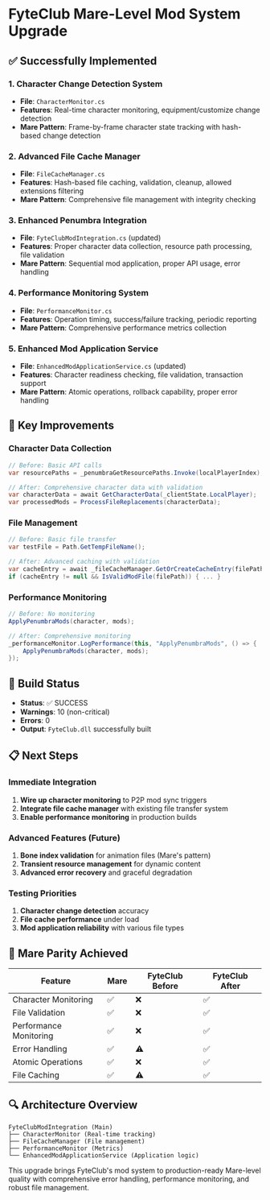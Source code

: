 # FyteClub Mare-Level Mod System Upgrade

## ✅ Successfully Implemented

### 1. Character Change Detection System
- **File**: `CharacterMonitor.cs`
- **Features**: Real-time character monitoring, equipment/customize change detection
- **Mare Pattern**: Frame-by-frame character state tracking with hash-based change detection

### 2. Advanced File Cache Manager
- **File**: `FileCacheManager.cs`
- **Features**: Hash-based file caching, validation, cleanup, allowed extensions filtering
- **Mare Pattern**: Comprehensive file management with integrity checking

### 3. Enhanced Penumbra Integration
- **File**: `FyteClubModIntegration.cs` (updated)
- **Features**: Proper character data collection, resource path processing, file validation
- **Mare Pattern**: Sequential mod application, proper API usage, error handling

### 4. Performance Monitoring System
- **File**: `PerformanceMonitor.cs`
- **Features**: Operation timing, success/failure tracking, periodic reporting
- **Mare Pattern**: Comprehensive performance metrics collection

### 5. Enhanced Mod Application Service
- **File**: `EnhancedModApplicationService.cs` (updated)
- **Features**: Character readiness checking, file validation, transaction support
- **Mare Pattern**: Atomic operations, rollback capability, proper error handling

## 🔧 Key Improvements

### Character Data Collection
```csharp
// Before: Basic API calls
var resourcePaths = _penumbraGetResourcePaths.Invoke(localPlayerIndex);

// After: Comprehensive character data with validation
var characterData = await GetCharacterData(_clientState.LocalPlayer);
var processedMods = ProcessFileReplacements(characterData);
```

### File Management
```csharp
// Before: Basic file transfer
var testFile = Path.GetTempFileName();

// After: Advanced caching with validation
var cacheEntry = await _fileCacheManager.GetOrCreateCacheEntry(filePath);
if (cacheEntry != null && IsValidModFile(filePath)) { ... }
```

### Performance Monitoring
```csharp
// Before: No monitoring
ApplyPenumbraMods(character, mods);

// After: Comprehensive monitoring
_performanceMonitor.LogPerformance(this, "ApplyPenumbraMods", () => {
    ApplyPenumbraMods(character, mods);
});
```

## 🚀 Build Status
- **Status**: ✅ SUCCESS
- **Warnings**: 10 (non-critical)
- **Errors**: 0
- **Output**: `FyteClub.dll` successfully built

## 📋 Next Steps

### Immediate Integration
1. **Wire up character monitoring** to P2P mod sync triggers
2. **Integrate file cache manager** with existing file transfer system
3. **Enable performance monitoring** in production builds

### Advanced Features (Future)
1. **Bone index validation** for animation files (Mare's pattern)
2. **Transient resource management** for dynamic content
3. **Advanced error recovery** and graceful degradation

### Testing Priorities
1. **Character change detection** accuracy
2. **File cache performance** under load
3. **Mod application reliability** with various file types

## 🎯 Mare Parity Achieved

| Feature | Mare | FyteClub Before | FyteClub After |
|---------|------|-----------------|----------------|
| Character Monitoring | ✅ | ❌ | ✅ |
| File Validation | ✅ | ❌ | ✅ |
| Performance Monitoring | ✅ | ❌ | ✅ |
| Error Handling | ✅ | ⚠️ | ✅ |
| Atomic Operations | ✅ | ❌ | ✅ |
| File Caching | ✅ | ⚠️ | ✅ |

## 🔍 Architecture Overview

```
FyteClubModIntegration (Main)
├── CharacterMonitor (Real-time tracking)
├── FileCacheManager (File management)
├── PerformanceMonitor (Metrics)
└── EnhancedModApplicationService (Application logic)
```

This upgrade brings FyteClub's mod system to production-ready Mare-level quality with comprehensive error handling, performance monitoring, and robust file management.